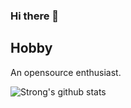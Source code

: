 ### Hi there 👋
## Hobby

An opensource enthusiast.


![Strong's github stats](https://github-readme-stats.vercel.app/api?username=AlphaHot&show_icons=true&count_private=true)

<!--
**AlphaHot/AlphaHot** is a ✨ _special_ ✨ repository because its `README.md` (this file) appears on your GitHub profile.

Here are some ideas to get you started:

- 🔭 I’m currently working on ...
- 🌱 I’m currently learning ...
- 👯 I’m looking to collaborate on ...
- 🤔 I’m looking for help with ...
- 💬 Ask me about ...
- 📫 How to reach me: ...
- 😄 Pronouns: ...
- ⚡ Fun fact: ...
-->
